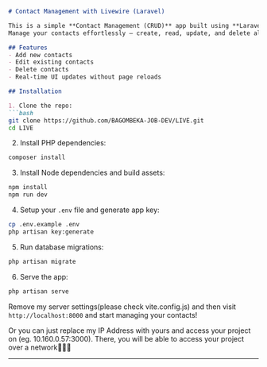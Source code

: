 
````markdown
# Contact Management with Livewire (Laravel)

This is a simple **Contact Management (CRUD)** app built using **Laravel Livewire**.  
Manage your contacts effortlessly — create, read, update, and delete all within a slick reactive interface powered by Livewire.

## Features
- Add new contacts
- Edit existing contacts
- Delete contacts
- Real-time UI updates without page reloads

## Installation

1. Clone the repo:  
```bash
git clone https://github.com/BAGOMBEKA-JOB-DEV/LIVE.git
cd LIVE
````

2. Install PHP dependencies:

```bash
composer install
```

3. Install Node dependencies and build assets:

```bash
npm install
npm run dev
```

4. Setup your `.env` file and generate app key:

```bash
cp .env.example .env
php artisan key:generate
```

5. Run database migrations:

```bash
php artisan migrate
```

6. Serve the app:

```bash
php artisan serve
```

Remove my server settings(please check vite.config.js) and then visit `http://localhost:8000` and start managing your contacts!

Or you  can just replace my IP Address with yours and access your project on (eg. 10.160.0.57:3000). There,  you will be able to access your project over a network💯💯💪

---


